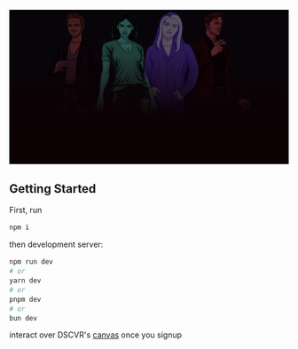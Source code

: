 [![Cover Image](./public/cover.png)](https://da0-x-nft.vercel.app)

## Getting Started

First, run

```bash
npm i
```
then development server:
```bash
npm run dev
# or
yarn dev
# or
pnpm dev
# or
bun dev
```

interact over DSCVR's [canvas](https://dscvr.one/post/1201336798328917789/introducing-daoxnft-canvas-empower-your-nft-ownership-and) once you signup
